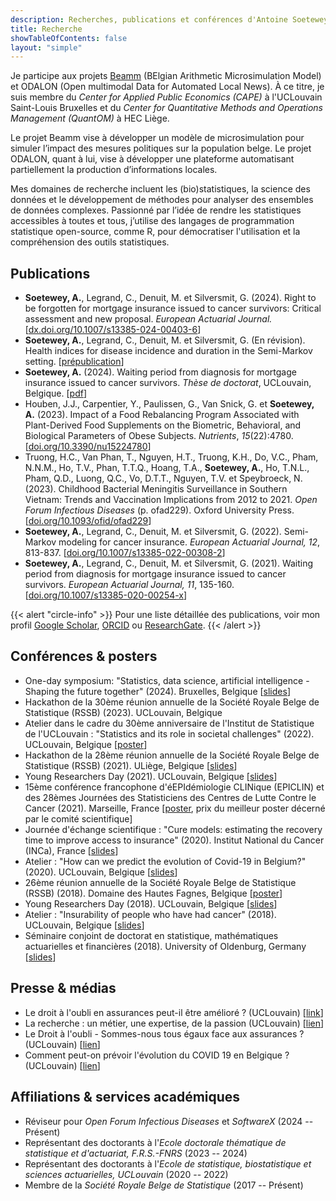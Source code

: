 ```yaml
---
description: Recherches, publications et conférences d'Antoine Soetewey
title: Recherche
showTableOfContents: false
layout: "simple"
---
```


Je participe aux projets [Beamm](https://beamm.brussels/) (BElgian Arithmetic Microsimulation Model) et ODALON (Open multimodal Data for Automated Local News). À ce titre, je suis membre du *Center for Applied Public Economics (CAPE)* à l'UCLouvain Saint-Louis Bruxelles et du *Center for Quantitative Methods and Operations Management (QuantOM)* à HEC Liège.

Le projet Beamm vise à développer un modèle de microsimulation pour simuler l’impact des mesures politiques sur la population belge. Le projet ODALON, quant à lui, vise à développer une plateforme automatisant partiellement la production d’informations locales.

Mes domaines de recherche incluent les (bio)statistiques, la science des données et le développement de méthodes pour analyser des ensembles de données complexes. Passionné par l’idée de rendre les statistiques accessibles à toutes et tous, j’utilise des langages de programmation statistique open-source, comme R, pour démocratiser l'utilisation et la compréhension des outils statistiques.  

<!--
Mes recherches portent sur les méthodes bio-statistiques appliquées aux patients atteints de cancer. Cela englobe l'analyse de survie afin d'estimer de manière adéquate le temps---à partir de la date du diagnostic---après lequel les patients atteints de cancer peuvent être considérés comme guéris.

Un autre objectif de ma [thèse de doctorat](https://antoinesoetewey.com/files/PhD_thesis.pdf) est de quantifier la surmortalité potentielle et trouver un moyen approprié d'adapter la tarification actuarielle des produits d'assurance-vie en fonction du type de cancer et de la durée de survie au moment de la demande.

Ce doctorat est un travail conjoint avec Prof. Catherine Legrand et Prof. Michel Denuit.
!-->

## Publications

- **Soetewey, A.**, Legrand, C., Denuit, M. et Silversmit, G. (2024). Right to be forgotten for mortgage insurance issued to cancer survivors: Critical assessment and new proposal. <i>European Actuarial Journal.</i> [[dx.doi.org/10.1007/s13385-024-00403-6](http://dx.doi.org/10.1007/s13385-024-00403-6)]
- **Soetewey, A.**, Legrand, C., Denuit, M. et Silversmit, G. (En révision). Health indices for disease incidence and duration in the Semi-Markov setting. [[prépublication](http://hdl.handle.net/2078.1/274314)]
- **Soetewey, A.** (2024). Waiting period from diagnosis for mortgage insurance issued to cancer survivors. *Thèse de doctorat*, UCLouvain, Belgique. [[pdf](http://hdl.handle.net/2078.1/291928)]
- Houben, J.J., Carpentier, Y., Paulissen, G., Van Snick, G. et **Soetewey, A.** (2023). Impact of a Food Rebalancing Program Associated with Plant-Derived Food Supplements on the Biometric, Behavioral, and Biological Parameters of Obese Subjects. *Nutrients*, *15*(22):4780. [[doi.org/10.3390/nu15224780](https://doi.org/10.3390/nu15224780)]
- Truong, H.C., Van Phan, T., Nguyen, H.T., Truong, K.H., Do, V.C., Pham, N.N.M., Ho, T.V., Phan, T.T.Q., Hoang, T.A., **Soetewey, A.**, Ho, T.N.L., Pham, Q.D., Luong, Q.C., Vo, D.T.T., Nguyen, T.V. et Speybroeck, N. (2023). Childhood Bacterial Meningitis Surveillance in Southern Vietnam: Trends and Vaccination Implications from 2012 to 2021. <i>Open Forum Infectious Diseases</i> (p. ofad229). Oxford University Press. [<a href="https://doi.org/10.1093/ofid/ofad229" target="_blank" rel="noopener">doi.org/10.1093/ofid/ofad229</a>]
- **Soetewey, A.**, Legrand, C., Denuit, M. et Silversmit, G. (2022). Semi-Markov modeling for cancer insurance. <i>European Actuarial Journal, 12</i>, 813-837. [<a href="https://doi.org/10.1007/s13385-022-00308-2" target="_blank" rel="noopener">doi.org/10.1007/s13385-022-00308-2</a>]
- **Soetewey, A.**, Legrand, C., Denuit, M. et Silversmit, G. (2021). Waiting period from diagnosis for mortgage insurance issued to cancer survivors. <i>European Actuarial Journal, 11</i>, 135-160. [<a href="https://doi.org/10.1007/s13385-020-00254-x" target="_blank" rel="noopener">doi.org/10.1007/s13385-020-00254-x</a>]

{{< alert "circle-info" >}}
Pour une liste détaillée des publications, voir mon profil <a href="https://scholar.google.com/citations?user=1P7ThwUAAAAJ" target="_blank" rel="noopener">Google Scholar</a>, <a href="https://orcid.org/0000-0001-8159-0804" target="_blank" rel="noopener">ORCID</a> ou <a href="https://www.researchgate.net/profile/Antoine-Soetewey" target="_blank" rel="noopener">ResearchGate</a>.
{{< /alert >}}

## Conférences & posters

<ul>
    <li>One-day symposium: "Statistics, data science, artificial intelligence - Shaping the future together" (2024). Bruxelles, Belgique [<a href="/files/RSSB_SPF_20June_final.pdf">slides</a>]</li>
    <li>Hackathon de la 30ème réunion annuelle de la Société Royale Belge de Statistique (RSSB) (2023). UCLouvain, Belgique</li>
    <li>Atelier dans le cadre du 30ème anniversaire de l'Institut de Statistique de l'UCLouvain : "Statistics and its role in societal challenges" (2022). UCLouvain, Belgique [<a href="/files/Poster_30_years_ISBA.pdf">poster</a>]</li>
    <li>Hackathon de la 28ème réunion annuelle de la Société Royale Belge de Statistique (RSSB) (2021). ULiège, Belgique [<a href="/files/slides_rssbhackathon2021.pdf">slides</a>]</li>
    <li>Young Researchers Day (2021). UCLouvain, Belgique [<a href="/files/YRD_2021.pdf">slides</a>]</li>
    <li>15ème conférence francophone d'éEPIdémiologie CLINique (EPICLIN) et des 28èmes Journées des Statisticiens des Centres de Lutte Contre le Cancer (2021). Marseille, France [<a href="/files/Poster_EPICLIN_2021.pdf">poster</a>, prix du meilleur poster décerné par le comité scientifique]</li>
    <li>Journée d'échange scientifique : "Cure models: estimating the recovery time to improve access to insurance" (2020). Institut National du Cancer (INCa), France [<a href="/files/Journee_modeles_de_guerison.pdf">slides</a>]</li>
    <li>Atelier : "How can we predict the evolution of Covid-19 in Belgium?" (2020). UCLouvain, Belgique [<a href="/files/slides-how-can-we-predict-the-evolution-of-covid-19-in-Belgium.pdf">slides</a>]</li>
    <li>26ème réunion annuelle de la Société Royale Belge de Statistique (RSSB) (2018). Domaine des Hautes Fagnes, Belgique [<a href="/files/Poster_RSSB_2018.pdf">poster</a>]</li>
    <li>Young Researchers Day (2018). UCLouvain, Belgique [<a href="/files/YRD_2018_AntoineSoetewey.pdf">slides</a>]</li>
    <li>Atelier : "Insurability of people who have had cancer" (2018). UCLouvain, Belgique [<a href="/files/Workshop_May_29__2018___Assurabilit__des_personnes_ayant_eu_un_cancer__.pdf">slides</a>]</li>
    <li>Séminaire conjoint de doctorat en statistique, mathématiques actuarielles et financières (2018). University of Oldenburg, Germany [<a href="/files/Slides_Oldenburg_AntoineSoetewey.pdf">slides</a>]</li>
</ul>

## Presse & médias

<ul>
    <li>Le droit à l'oubli en assurances peut-il être amélioré ? (UCLouvain) [<a href="https://youtu.be/sOWA4u44H7c?si=q3Q5cUDI9puCyyYQ" target="_blank" rel="noopener">link</a>]</li>
    <li>La recherche : un métier, une expertise, de la passion (UCLouvain) [<a href="https://vimeo.com/924118223" target="_blank" rel="noopener">lien</a>]</li>
    <li>Le Droit à l'oubli - Sommes-nous tous égaux face aux assurances ? (UCLouvain) [<a href="https://uclouvain.be/en/research-institutes/lidam/news/le-droit-a-l-oubli-sommes-nous-tous-egaux-face-aux-assurances.html" target="_blank" rel="noopener">lien</a>]</li>
    <li>Comment peut-on prévoir l'évolution du COVID 19 en Belgique ? (UCLouvain) [<a href="https://uclouvain.be/fr/instituts-recherche/lidam/actualites/how-can-we-predict-the-evolution-of-covid-19-in-belgium.html" target="_blank" rel="noopener">lien</a>]</li>
</ul>

## Affiliations & services académiques

- Réviseur pour *Open Forum Infectious Diseases* et *SoftwareX* (2024 -- Présent)
- Représentant des doctorants à l'*Ecole doctorale thématique de statistique et d'actuariat, F.R.S.-FNRS* (2023 -- 2024)
- Représentant des doctorants à l'*Ecole de statistique, biostatistique et sciences actuarielles, UCLouvain* (2020 -- 2022)
- Membre de la *Société Royale Belge de Statistique* (2017 -- Présent)
